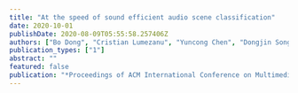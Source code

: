 ```yaml
---
title: "At the speed of sound efficient audio scene classification"
date: 2020-10-01
publishDate: 2020-08-09T05:55:58.257406Z
authors: ["Bo Dong", "Cristian Lumezanu", "Yuncong Chen", "Dongjin Song", "Takehiko Mizoguchi", "Haifeng Chen", "Latifur Khan"]
publication_types: ["1"]
abstract: ""
featured: false
publication: "*Proceedings of ACM International Conference on Multimedia Retrieval (ICMR)*"
---
```


